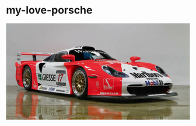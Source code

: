 # my-love-porsche
<!DOCTYPE html>
<html lang="en">
<head>
    <meta charset="UTF-8">
    <meta http-equiv="X-UA-Compatible" content="IE=edge">
    <meta name="viewport" content="width=device-width, initial-scale=1.0">
    <title>Document</title>
</head>
<body>
    <img src="652ea8fc8f63c3a7280e15a2_02-for-sale-1997-porsche-911-gt1-evo.jpg" alt="">
</body>
</html>
